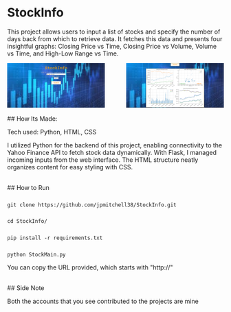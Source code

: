 # StockInfo

This project allows users to input a list of stocks and specify the number of days back from which to retrieve data. It fetches this data and presents four insightful graphs: Closing Price vs Time, Closing Price vs Volume, Volume vs Time, and High-Low Range vs Time.

<div style="display: flex; justify-content: space-between;">
    <img src="docs/Screenshot 2024-07-15 142147.png" alt="Graph 1" style="width: 45%;"/>
    <img src="docs/Screenshot 2024-07-15 144409.png" alt="Graph 2" style="width: 45%;"/>
</div>

<br>
## How Its Made:

Tech used: Python, HTML, CSS

I utilized Python for the backend of this project, enabling connectivity to the Yahoo Finance API to fetch stock data dynamically. With Flask, I managed incoming inputs from the web interface. The HTML structure neatly organizes content for easy styling with CSS.

<br>
## How to Run

###
    git clone https://github.com/jpmitchell38/StockInfo.git

### 
    cd StockInfo/

###
    pip install -r requirements.txt

###
    python StockMain.py

You can copy the URL provided, which starts with "http://"

<br>
## Side Note

Both the accounts that you see contributed to the projects are mine